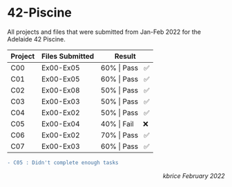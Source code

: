 # 42-Piscine
All projects and files that were submitted from Jan-Feb 2022 for the Adelaide 42 Piscine. 

|  Project |   Files Submitted   |     Result    |
|    -     |          -          |       -       |
|   C00    |    Ex00-Ex05        | 60% \| Pass &nbsp; :white_check_mark:|
|   C01    |    Ex00-Ex05        | 60% \| Pass &nbsp; :white_check_mark: |
|   C02    |    Ex00-Ex08        | 50% \| Pass &nbsp; :white_check_mark: |
|   C03    |    Ex00-Ex03        | 50% \| Pass &nbsp; :white_check_mark:  |
|   C04    |    Ex00-Ex02        | 50% \| Pass &nbsp; :white_check_mark:  |
|   C05    |    Ex00-Ex04        | 40% \| Fail &nbsp;&nbsp;&nbsp; :x:  |
|   C06    |    Ex00-Ex02        | 70% \| Pass &nbsp; :white_check_mark: |
|   C07    |    Ex00-Ex03        | 60% \| Pass &nbsp; :white_check_mark: |

```diff
- C05 : Didn't complete enough tasks
```
<p align="right"><i>kbrice February 2022</i></p>
